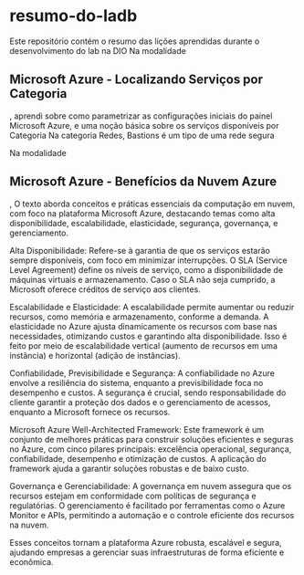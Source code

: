 # resumo-do-ladb
Este repositório contém o resumo das lições aprendidas durante o desenvolvimento do lab na DIO
Na modalidade <h2>Microsoft Azure - Localizando Serviços por Categoria</h2>, aprendi sobre como parametrizar as configurações
iniciais do painel Microsoft Azure, e uma noção básica sobre os serviços disponíveis por Categoria
Na categoria Redes, Bastions é um tipo de uma rede segura

Na modalidade <h2>Microsoft Azure - Benefícios da Nuvem Azure</h2>, O texto aborda conceitos e práticas essenciais da computação em nuvem, com foco na plataforma Microsoft Azure, destacando temas como alta disponibilidade, escalabilidade, elasticidade, segurança, governança, e gerenciamento.

Alta Disponibilidade: Refere-se à garantia de que os serviços estarão sempre disponíveis, com foco em minimizar interrupções. O SLA (Service Level Agreement) define os níveis de serviço, como a disponibilidade de máquinas virtuais e armazenamento. Caso o SLA não seja cumprido, a Microsoft oferece créditos de serviço aos clientes.

Escalabilidade e Elasticidade: A escalabilidade permite aumentar ou reduzir recursos, como memória e armazenamento, conforme a demanda. A elasticidade no Azure ajusta dinamicamente os recursos com base nas necessidades, otimizando custos e garantindo alta disponibilidade. Isso é feito por meio de escalabilidade vertical (aumento de recursos em uma instância) e horizontal (adição de instâncias).

Confiabilidade, Previsibilidade e Segurança: A confiabilidade no Azure envolve a resiliência do sistema, enquanto a previsibilidade foca no desempenho e custos. A segurança é crucial, sendo responsabilidade do cliente garantir a proteção dos dados e o gerenciamento de acessos, enquanto a Microsoft fornece os recursos.

Microsoft Azure Well-Architected Framework: Este framework é um conjunto de melhores práticas para construir soluções eficientes e seguras no Azure, com cinco pilares principais: excelência operacional, segurança, confiabilidade, desempenho e otimização de custos. A aplicação do framework ajuda a garantir soluções robustas e de baixo custo.

Governança e Gerenciabilidade: A governança em nuvem assegura que os recursos estejam em conformidade com políticas de segurança e regulatórias. O gerenciamento é facilitado por ferramentas como o Azure Monitor e APIs, permitindo a automação e o controle eficiente dos recursos na nuvem.

Esses conceitos tornam a plataforma Azure robusta, escalável e segura, ajudando empresas a gerenciar suas infraestruturas de forma eficiente e econômica.

